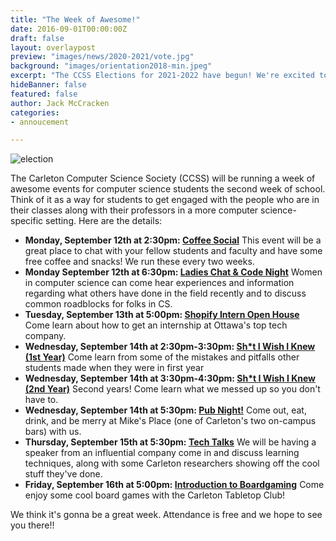 ```yaml
---
title: "The Week of Awesome!"
date: 2016-09-01T00:00:00Z
draft: false
layout: overlaypost
preview: "images/news/2020-2021/vote.jpg"
background: "images/orientation2018-min.jpeg"
excerpt: "The CCSS Elections for 2021-2022 have begun! We're excited to announce that we have 15 candidates running for positions on the board of directors."
hideBanner: false
featured: false
author: Jack McCracken
categories:
- annoucement

---
```


![election](/ccss-website/images/news/2020-2021/vote.jpg)

The Carleton Computer Science Society (CCSS) will be running a week of
awesome events for computer science students the second week of school.
Think of it as a way for students to get engaged with the people who are
in their classes along with their professors in a more computer science-
specific setting. Here are the details:

* **Monday, September 12th at 2:30pm: [Coffee Social](https://www.facebook.com/events/697520237080238/)** This event will be a
  great place to chat with your fellow students and faculty and have some
  free coffee and snacks! We run these every two weeks.
* **Monday September 12th at 6:30pm: [Ladies Chat & Code Night](http://www.meetup.com/Ottawa-Ladies-Code-Club/)** Women in computer
  science can come hear experiences and information regarding what others have done
  in the field recently and to discuss common roadblocks for folks in CS.
* **Tuesday, September 13th at 5:00pm: [Shopify Intern Open House](http://www.meetup.com/Ottawa-Ladies-Code-Club/events/231501866/)** Come
  learn about how to get an internship at Ottawa's top tech company.
* **Wednesday, September 14th at 2:30pm-3:30pm: [Sh*t I Wish I Knew (1st Year)](https://www.facebook.com/events/1253996037985032/)** Come
  learn from some of the mistakes and pitfalls other students made when they
  were in first year
* **Wednesday, September 14th at 3:30pm-4:30pm: [Sh*t I Wish I Knew (2nd Year)](https://www.facebook.com/events/177869135975917/)** Second
  years! Come learn what we messed up so you don't have to.
* **Wednesday, September 14th at 5:30pm: [Pub Night!](https://www.facebook.com/events/1782994535290530/)** Come out, eat, drink,
  and be merry at Mike's Place (one of Carleton's two on-campus bars) with us.
* **Thursday, September 15th at 5:30pm: [Tech Talks](https://www.facebook.com/events/1183867751684726/)** We will be having
  a speaker from an influential company come in and discuss learning
  techniques, along with some Carleton researchers showing off the cool
  stuff they've done.
* **Friday, September 16th at 5:00pm: [Introduction to Boardgaming](https://www.facebook.com/events/325103164504533/)** Come enjoy some
  cool board games with the Carleton Tabletop Club!

We think it's gonna be a great week. Attendance is free and we hope to see
you there!!
